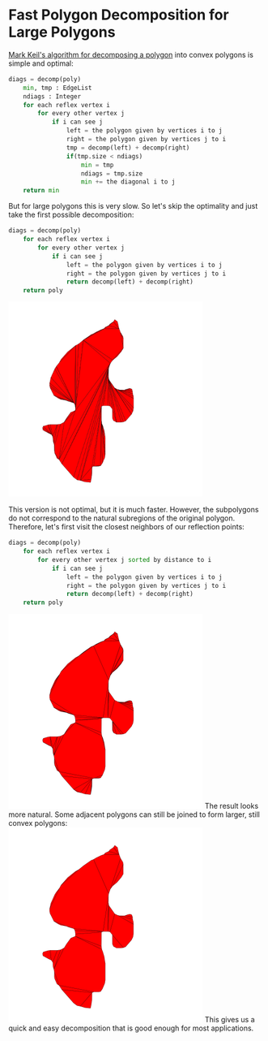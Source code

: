 # Fast Polygon Decomposition for Large Polygons

[Mark Keil's algorithm for decomposing a polygon](https://mpen.ca/406/keil) into convex polygons is simple and optimal:
```python
diags = decomp(poly)
	min, tmp : EdgeList
	ndiags : Integer
	for each reflex vertex i
		for every other vertex j
			if i can see j
				left = the polygon given by vertices i to j
				right = the polygon given by vertices j to i
				tmp = decomp(left) + decomp(right)
				if(tmp.size < ndiags)
					min = tmp
					ndiags = tmp.size
					min += the diagonal i to j
	return min
```
But for large polygons this is very slow.
So let's skip the optimality and just take the first possible decomposition: 
```python
diags = decomp(poly)
	for each reflex vertex i
		for every other vertex j
			if i can see j
				left = the polygon given by vertices i to j
				right = the polygon given by vertices j to i
				return decomp(left) + decomp(right)			
	return poly
```

<img src="./demo.out2.svg" width="384" height="384" >

This version is not optimal, but it is much faster. However, the subpolygons do not correspond to the natural subregions of the original polygon. Therefore, let's first visit the closest neighbors of our reflection points:

```python
diags = decomp(poly)
	for each reflex vertex i
		for every other vertex j sorted by distance to i 
			if i can see j
				left = the polygon given by vertices i to j
				right = the polygon given by vertices j to i
				return decomp(left) + decomp(right)			
	return poly
```
<img src="./demo.out3.svg" width=384 height=384 />
The result looks more natural. Some adjacent polygons can still be joined to form larger, still convex polygons:
<img src="./demo.out4.svg" width=384 height=384 />
This gives us a quick and easy decomposition that is good enough for most applications.
